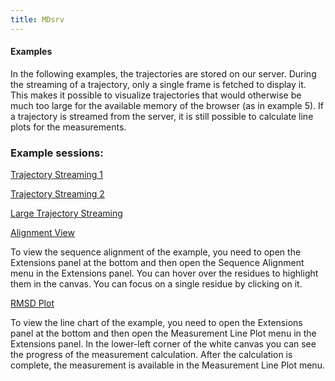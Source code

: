 ```yaml
---
title: MDsrv
---
```


#### Examples

In the following examples, the trajectories are stored on our server. During the streaming of a trajectory, only a single frame is fetched to display it. This makes it possible to visualize trajectories that would otherwise be much too large for the available memory of the browser (as in example 5). If a trajectory is streamed from the server, it is still possible to calculate line plots for the measurements.



### Example sessions:



<a href="https://proteininformatics.informatik.uni-leipzig.de/?session-url=https%3A%2F%2Fremote.sca-ds.de%2Fget%2Fsession%2F80de2863-618b-4e4d-b811-316027fed991" target="_blank">Trajectory Streaming 1</a>

<a href="https://proteininformatics.informatik.uni-leipzig.de/?session-url=https%3A%2F%2Fremote.sca-ds.de%2Fget%2Fsession%2Fb7871196-f9a2-40e0-86dc-ccc6c11c7304" target="_blank">Trajectory Streaming 2</a>

<a href="https://proteininformatics.informatik.uni-leipzig.de/?session-url=https%3A%2F%2Fremote.sca-ds.de%2Fget%2Fsession%2Ff010cb1f-44ed-4938-8e56-610936224006" target="_blank">Large Trajectory Streaming</a>

<a href="https://proteininformatics.informatik.uni-leipzig.de/?session-url=https%3A%2F%2Fremote.sca-ds.de%2Fget%2Fsession%2F9ddf37db-a249-4f6e-b542-9626b1cf6182" target="_blank">Alignment View</a>

To view the sequence alignment of the example, you need to open the Extensions panel at the bottom and then open the Sequence Alignment menu in the Extensions panel. You can hover over the residues to highlight them in the canvas. You can focus on a single residue by clicking on it.


<a href="https://proteininformatics.informatik.uni-leipzig.de/?session-url=https%3A%2F%2Fremote.sca-ds.de%2Fget%2Fsession%2Fd462eb69-ca31-44c9-8d9b-42e159dc1f0e" target="_blank">RMSD Plot</a>

To view the line chart of the example, you need to open the Extensions panel at the bottom and then open the Measurement Line Plot menu in the Extensions panel. In the lower-left corner of the white canvas you can see the progress of the measurement calculation. After the calculation is complete, the measurement is available in the Measurement Line Plot menu. 